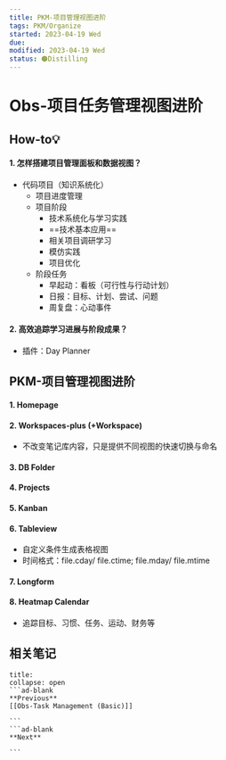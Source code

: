 ```yaml
---
title: PKM-项目管理视图进阶
tags: PKM/Organize
started: 2023-04-19 Wed
due:
modified: 2023-04-19 Wed
status: 🟠Distilling
---
```


# Obs-项目任务管理视图进阶
## How-to💡
#### 1. 怎样搭建项目管理面板和数据视图？
- 代码项目（知识系统化）
	- 项目进度管理
	- 项目阶段
		- 技术系统化与学习实践
		- ==技术基本应用==
		- 相关项目调研学习
		- 模仿实践
		- 项目优化
	- 阶段任务
		- 早起动：看板（可行性与行动计划）
		- 日报：目标、计划、尝试、问题
		- 周复盘：心动事件
#### 2. 高效追踪学习进展与阶段成果？
- 插件：Day Planner
## PKM-项目管理视图进阶
#### 1. Homepage
#### 2. Workspaces-plus (+Workspace)
- 不改变笔记库内容，只是提供不同视图的快速切换与命名
#### 3. DB Folder
#### 4. Projects
#### 5. Kanban
#### 6. Tableview
- 自定义条件生成表格视图
- 时间格式：file.cday/ file.ctime; file.mday/ file.mtime
#### 7. Longform
#### 8. Heatmap Calendar
- 追踪目标、习惯、任务、运动、财务等

## 相关笔记
````ad-flex
title: 
collapse: open
```ad-blank
**Previous**
[[Obs-Task Management (Basic)]]

```
```ad-blank
**Next**

```
````
